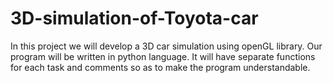 # 3D-simulation-of-Toyota-car
  In this project we will develop a 3D car simulation using openGL library. Our program will be written in python language. It will have separate functions for each task and comments so as to make the program understandable.